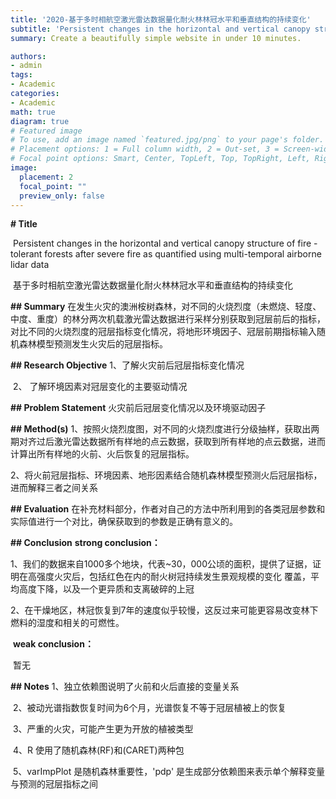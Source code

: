 ```yaml
---
title: '2020-基于多时相航空激光雷达数据量化耐火林林冠水平和垂直结构的持续变化'
subtitle: 'Persistent changes in the horizontal and vertical canopy structure of fire - tolerant forests after severe fire as quantified using multi-temporal airborne lidar data'
summary: Create a beautifully simple website in under 10 minutes.

authors:
- admin
tags:
- Academic
categories:
- Academic
math: true
diagram: true
# Featured image
# To use, add an image named `featured.jpg/png` to your page's folder.
# Placement options: 1 = Full column width, 2 = Out-set, 3 = Screen-width
# Focal point options: Smart, Center, TopLeft, Top, TopRight, Left, Right, BottomLeft, Bottom, BottomRight
image:
  placement: 2
  focal_point: ""
  preview_only: false
---
```


**# Title**

​	Persistent changes in the horizontal and vertical canopy structure of fire - tolerant forests after severe fire as quantified using multi-temporal airborne lidar data

​	基于多时相航空激光雷达数据量化耐火林林冠水平和垂直结构的持续变化

**## Summary**
	在发生火灾的澳洲桉树森林，对不同的火烧烈度（未燃烧、轻度、中度、重度）的林分两次机载激光雷达数据进行采样分别获取到冠层前后的指标，对比不同的火烧烈度的冠层指标变化情况，将地形环境因子、冠层前期指标输入随机森林模型预测发生火灾后的冠层指标。

**## Research Objective**
	1、了解火灾前后冠层指标变化情况

​	2、 了解环境因素对冠层变化的主要驱动情况

**## Problem Statement**
	火灾前后冠层变化情况以及环境驱动因子

**## Method(s)**
	1、按照火烧烈度图，对不同的火烧烈度进行分级抽样，获取出两期对齐过后激光雷达数据所有样地的点云数据，获取到所有样地的点云数据，进而计算出所有样地的火前、火后恢复的冠层指标。

​	2、将火前冠层指标、环境因素、地形因素结合随机森林模型预测火后冠层指标，进而解释三者之间关系

**## Evaluation**
在补充材料部分，作者对自己的方法中所利用到的各类冠层参数和实际值进行一个对比，确保获取到的参数是正确有意义的。

**## Conclusion**
	**strong conclusion：**

​	1、我们的数据来自1000多个地块，代表~30，000公顷的面积，提供了证据，证明在高强度火灾后，包括红色在内的耐火树冠持续发生景观规模的变化 覆盖，平均高度下降，以及一个更异质和支离破碎的上冠

​	2、在干燥地区，林冠恢复到7年的速度似乎较慢，这反过来可能更容易改变林下燃料的湿度和相关的可燃性。

​	**weak conclusion：**

​	暂无

**## Notes**
	1、独立依赖图说明了火前和火后直接的变量关系

​	2、被动光谱指数恢复时间为6个月，光谱恢复不等于冠层植被上的恢复

​	3、严重的火灾，可能产生更为开放的植被类型

​	4、R 使用了随机森林(RF)和(CARET)两种包

​	5、varImpPlot 是随机森林重要性，'pdp' 是生成部分依赖图来表示单个解释变量与预测的冠层指标之间